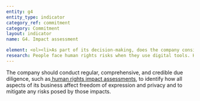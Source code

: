 ```yaml
---
entity: g4
entity_type: indicator
category_ref: commitment
category: Commitment
layout: indicator
name: G4. Impact assessment

element: <ol><li>As part of its decision-making, does the company consider how laws affect freedom of expression and privacy in jurisdictions where it operates?</li><li>Does the company regularly assess freedom of expression and privacy risks associated with existing products and services?</li><li>Does the company assess freedom of expression and privacy risks associated with a new activity, including the launch and/or acquisition of new products, services, or companies or entry into new markets?</li><li>Does the company assess freedom of expression and privacy risks associated with the processes and mechanisms used to enforce its terms of service?</li><li>Does the company conduct additional evaluation wherever the company’s risk assessments identify concerns?</li><li>Do <a href="#seniorleadership">senior executives</a> and/or members of the company’s board of directors review and consider the results of assessments and due diligence in their decision-making?</li><li>Does the company conduct assessments on a regular schedule?</li><li>Are the company’s assessments assured by an external third party?</li><li>Is the external third party that assures the assessment accredited to a relevant and reputable human rights standard by a credible organization?</li></ol>
research: People face human rights risks when they use digital tools. Human rights impact assessments (HRIAs) are a way for companies to learn about and to address, or at the very least try to mitigate, those risks, especially when introducing products and services to new markets. This indicator examines whether companies disclose the existence of any human rights risk assessment processes, as well as whether and how companies incorporate assessments of freedom of expression and privacy considerations into their decision making. These assessments represent a systematic internal examination to ensure that a company’s decisions and practices align with its commitment (and responsibility) to respect freedom of expression and privacy.</p><p>While this indicator uses the language of human rights impact assessments, companies may use different names for this review process. What companies call their process is less important than what the process encompasses and accomplishes. This indicator will include a review of Privacy Impact Assessments (PIAs) and other assessment processes that contain characteristics or components listed in this indicator but are not necessarily called “human rights impact assessments.”</p><p>Note that this indicator does not expect companies to publish detailed results of their human rights impact assessments, since a thorough assessment includes sensitive information. Rather, it expects that companies should disclose that they conduct HRIAs and provide information on what their HRIA process encompasses. If a company conducts HRIAs but does not publicly disclose the fact that it does so, the company will not receive credit.</p><p><b>Potential sources:</b></p><ul><li>Company CSR/sustainability reports</li><li>Company human rights policy</li><li>Regulatory documents (e.g., U.S. Federal Trade Commission)</li><li>Reports from third-party assessors or accreditors</li><li>Global Network Initiative assessment reports</li></ul>
---
```

The company should conduct regular, comprehensive, and credible due diligence, such as<a href="#hria"> human rights impact assessments</a>, to identify how all aspects of its business affect freedom of expression and privacy and to mitigate any risks posed by those impacts.
